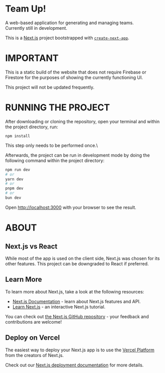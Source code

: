# Team Up!

A web-based application for generating and managing teams.\
Currently still in development.

This is a [Next.js](https://nextjs.org) project bootstrapped with [`create-next-app`](https://nextjs.org/docs/app/api-reference/cli/create-next-app).

# IMPORTANT

This is a static build of the website that does not require Firebase or Firestore for the purposes of showing the currently functioning UI.

This project will not be updated frequently.

# RUNNING THE PROJECT

After downloading or cloning the repository, open your terminal and within the project directory, run:

```
npm install
```

This step only needs to be performed once.\

Afterwards, the project can be run in development mode by doing the following command within the project directory:

```bash
npm run dev
# or
yarn dev
# or
pnpm dev
# or
bun dev
```

Open [http://localhost:3000](http://localhost:3000) with your browser to see the result.

# ABOUT

## Next.js vs React

While most of the app is used on the client side, Next.js was chosen for its other features. This project can be downgraded to React if preferred.

## Learn More

To learn more about Next.js, take a look at the following resources:

- [Next.js Documentation](https://nextjs.org/docs) - learn about Next.js features and API.
- [Learn Next.js](https://nextjs.org/learn) - an interactive Next.js tutorial.

You can check out [the Next.js GitHub repository](https://github.com/vercel/next.js) - your feedback and contributions are welcome!

## Deploy on Vercel

The easiest way to deploy your Next.js app is to use the [Vercel Platform](https://vercel.com/new?utm_medium=default-template&filter=next.js&utm_source=create-next-app&utm_campaign=create-next-app-readme) from the creators of Next.js.

Check out our [Next.js deployment documentation](https://nextjs.org/docs/app/building-your-application/deploying) for more details.
